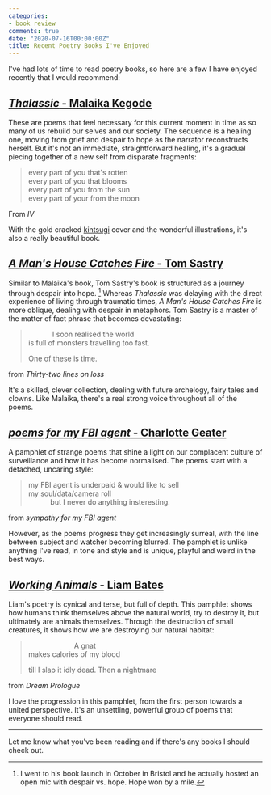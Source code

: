 ```yaml
---
categories:
- book review
comments: true
date: "2020-07-16T00:00:00Z"
title: Recent Poetry Books I've Enjoyed
---
```

I've had lots of time to read poetry books, so here are a few I have enjoyed recently that I would recommend:

## [*Thalassic* - Malaika Kegode](https://www.malaikakegode.com/product-page/thalassic)

These are poems that feel necessary for this current moment in time as so many of us rebuild our selves and our society.  The sequence is a healing one, moving from grief and despair to hope as the narrator reconstructs herself. But it's not an immediate, straightforward healing, it's a gradual piecing together of a new self from disparate fragments:

>every part of you that's rotten  
every part of you that blooms  
every part of you from the sun  
every part of your from the moon

From *IV*

With the gold cracked [kintsugi](https://www.theschooloflife.com/thebookoflife/kintsugi/) cover and the wonderful illustrations, it's also a really beautiful book.

## [*A Man's House Catches Fire* - Tom Sastry](https://ninearchespress.com/publications/poetry-collections/a%252520man%27s%252520house%252520catches%252520fire.html)
Similar to Malaika's book, Tom Sastry's book is structured as a journey through despair into hope. [^1] Whereas *Thalassic* was delaying with the direct experience of living through traumatic times, *A Man's House Catches Fire* is more oblique, dealing with despair in metaphors.  Tom Sastry is a master of the matter of fact phrase that becomes devastating:

> &nbsp;&nbsp;&nbsp;&nbsp;&nbsp;&nbsp;&nbsp;&nbsp;&nbsp;&nbsp;&nbsp; I soon realised the world   
is full of monsters travelling too fast.  
>
> One of these is time.

from *Thirty-two lines on loss*  

It's a skilled, clever collection, dealing with future archelogy, fairy tales and clowns. Like Malaika, there's a real strong voice throughout all of the poems.

## [*poems for my FBI agent* - Charlotte Geater](https://badbettypress.com/product/poems-for-my-fbi-agent-charlotte-geater/)

A pamphlet of strange poems that shine a light on our complacent culture of surveillance and how it has become normalised. The poems start with a detached, uncaring style:

> my FBI agent is underpaid & would like to sell   
my soul/data/camera roll  
&nbsp;&nbsp;&nbsp;&nbsp;&nbsp;&nbsp;&nbsp;&nbsp;&nbsp;&nbsp;&nbsp;but I never do anything insteresting.

from *sympathy for my FBI agent*

However, as the poems progress they get increasingly surreal, with the line between subject and watcher becoming blurred. The pamphlet is unlike anything I've read, in tone and style and is unique, playful and weird in the best ways.

## [*Working Animals* - Liam Bates](https://www.brokensleepbooks.com/product-page/liam-bates-working-animals)
Liam's poetry is cynical and terse, but full of depth. This pamphlet shows how humans think themselves above the natural world, try to destroy it, but ultimately are animals themselves. Through the destruction of small creatures, it shows how we are destroying our natural habitat:
> &nbsp;&nbsp;&nbsp;&nbsp;&nbsp;&nbsp;&nbsp;&nbsp;&nbsp;&nbsp;&nbsp;&nbsp;&nbsp;&nbsp;&nbsp;&nbsp;&nbsp;&nbsp;&nbsp;&nbsp;&nbsp;&nbsp; A gnat  
makes calories of my blood  
>
> till I slap it idly dead. Then a nightmare

from *Dream Prologue*  

I love the progression in this pamphlet, from the first person towards a united perspective. It's an unsettling, powerful group of poems that everyone should read.
***
Let me know what you've been reading and if there's any books I should check out.

[^1]: I went to his book launch in October in Bristol and he actually hosted an open mic with despair vs. hope. Hope won by a mile.
